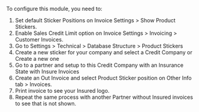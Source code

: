 To configure this module, you need to:

1. Set default Sticker Positions on Invoice Settings > Show Product Stickers.
2. Enable Sales Credit Limit option on Invoice Settings > Invoicing > Customer Invoices.
3. Go to Settings > Technical > Database Structure > Product Stickers
4. Create a new sticker for your company and select a Credit Company or Create a new one
5. Go to a partner and setup to this Credit Company with an Insurance State with Insure Invoices
5. Create an Out Invoice and select Product Sticker position on Other Info tab > Invoices.
7. Print invoice to see your Insured logo.
8. Repeat the same process with another Partner without Insured invoices to see that is not shown.

